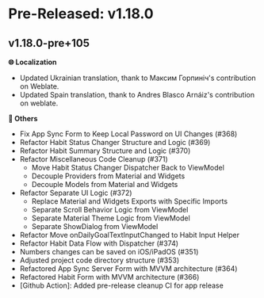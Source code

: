<!-- markdownlint-disable MD036 -->
<!--
Title: Pre-Released or Released: v1.2.3+xx
-->

# Pre-Released: v1.18.0

## v1.18.0-pre+105

**🌐 Localization**

- Updated Ukrainian translation, thank to Максим Горпиніч's contribution on Weblate.
- Updated Spain translation, thank to Andres Blasco Arnáiz's contribution on weblate.

**🧹 Others**

- Fix App Sync Form to Keep Local Password on UI Changes (#368)
- Refactor Habit Status Changer Structure and Logic (#369)
- Refactor Habit Summary Structure and Logic (#370)
- Refactor Miscellaneous Code Cleanup (#371)
  - Move Habit Status Changer Dispatcher Back to ViewModel
  - Decouple Providers from Material and Widgets
  - Decouple Models from Material and Widgets
- Refactor Separate UI Logic (#372)
  - Replace Material and Widgets Exports with Specific Imports
  - Separate Scroll Behavior Logic from ViewModel
  - Separate Material Theme Logic from ViewModel
  - Separate ShowDialog from ViewModel
- Refactor Move onDailyGoalTextInputChanged to Habit Input Helper
- Refactor Habit Data Flow with Dispatcher (#374)
- Numbers changes can be saved on iOS/iPadOS (#351)
- Adjusted project code directory structure (#353)
- Refactored App Sync Server Form with MVVM architecture (#364)
- Refactored Habit Form with MVVM architecture (#366)
- [Github Action]: Added pre-release cleanup CI for app release
